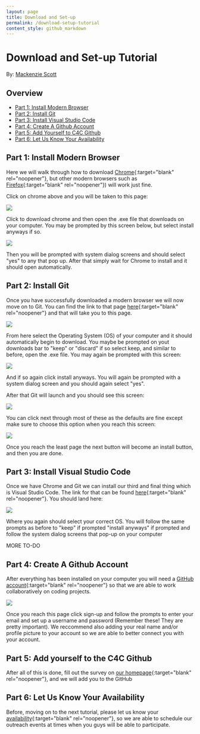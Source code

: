 ```yaml
---
layout: page
title: Download and Set-up
permalink: /download-setup-tutorial
content_style: github_markdown
---
```

# Download and Set-up Tutorial

By: [Mackenzie Scott](https://github.com/kenzerkay)

## Overview
- [Part 1: Install Modern Browser](#part-1-install-mordern-browser)
- [Part 2: Install Git](#part-2-install-git)
- [Part 3: Install Visual Studio Code](#part-3-install-visual-studio-code)
- [Part 4: Create A Github Account](#part-4-create-a-github-account)
- [Part 5: Add Yourself to C4C Github](#part-5-add-yourself-to-c4c-github)
- [Part 6: Let Us Know Your Availability](#part-6-let-us-know-your-availability)


## Part 1: Install Modern Browser 

Here we will walk through how to download [Chrome](https://www.google.com/chrome/){:target="blank" rel="noopener"}, but other modern browsers such as [Firefox](https://www.mozilla.org/en-US/firefox/){:target="blank" rel="noopener"}) will work just fine. 

Click on chrome above and you will be taken to this page: 

![](images/downloading-tutorial/downloading-chrome.JPG)

Click to download chrome and then open the .exe file that downloads on your computer. You may be prompted by this screen below, but select install anyways if so. 

![](images/downloading-tutorial/install-anyways.JPG)

Then you will be prompted with system dialog screens and should select "yes" to any that pop up. After that simply wait for Chrome to install and it should open automatically. 

## Part 2: Install Git

Once you have successfully downloaded a modern browser we will now move on to Git. You can find the link to that page [here](https://git-scm.com/downloads){:target="blank" rel="noopener"} and that will take you to this page. 

![](images/downloading-tutorial/GitDownload.JPG)

From here select the Operating System (OS) of your computer and it should automatically begin to download. You maybe be prompted on yout downloads bar to "keep" or "discard" if so select keep, and similar to before, open the .exe file. You may again be prompted with this screen: 

![](images/downloading-tutorial/install-anyways.JPG)

And if so again click install anyways. You will again be prompted with a system dialog screen and you should again select "yes". 

After that Git will launch and you should see this screen:

![](images/downloading-tutorial/gnu-agreement.JPG)

You can click next through most of these as the defaults are fine except make sure to choose this option when you reach this screen:

![](images/downloading-tutorial/3rd-party-software.JPG)

Once you reach the least page the next button will become an install button, and then you are done.

## Part 3: Install Visual Studio Code 

Once we have Chrome and Git we can install our third and final thing which is Visual Studio Code. The link for that can be found [here](https://code.visualstudio.com/download){:target="blank" rel="noopener"}. You should land here:

![](images/downloading-tutorial/VS-code-install.JPG)

Where you again should select your correct OS. You will follow the same prompts as before to "keep" if prompted "install anyways" if prompted and follow the system dialog screens that pop-up on your computer

MORE TO-DO 

## Part 4: Create A Github Account

After everything has been installed on your computer you will need a [GitHub account](https://github.com/join){:target="blank" rel="noopener"} so that we are able to work collaboratively on coding projects.

![](images/downloading-tutorial/github-account.JPG)

Once you reach this page click sign-up and follow the prompts to enter your email and set up a username and password (Remember these! They are pretty important). We reccommend also adding your real name and/or profile picture to your account so we are able to better connect you with your account. 

## Part 5: Add yourself to the C4C Github

After all of this is done, fill out the survey on [our homepage](https://code4community.github.io/){:target="blank" rel="noopener"}, and we will add you to the GitHub

## Part 6: Let Us Know Your Availability

Before, moving on to the next tutorial, please let us know your [availability](https://docs.google.com/spreadsheets/d/1sB_6yL7rx1-0chFmpYwMmmUff-o6aS_IIy9-mXVpEt8/edit?usp=sharing){:target="blank" rel="noopener"}, so we are able to schedule our outreach events at times when you guys will be able to participate. 




